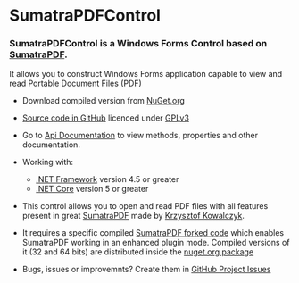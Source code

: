 # SumatraPDFControl

### SumatraPDFControl is a Windows Forms Control based on [SumatraPDF](https://www.sumatrapdfreader.org/). 

It allows you to construct Windows Forms application capable to view and read Portable Document Files (PDF)

* Download compiled version from [NuGet.org](https://www.nuget.org/packages/SumatraPDFControl/)

* [Source code in GitHub](https://github.com/marcoscmonteiro/sumatrapdfcontrol) licenced under [GPLv3](https://licenses.nuget.org/GPL-3.0-only)

* Go to [Api Documentation](api/index.html) to view methods, properties and other documentation.

* Working with:
  * [.NET Framework](https://dotnet.microsoft.com/download/dotnet-framework) version 4.5 or greater
  * [.NET Core](https://dotnet.microsoft.com/download/dotnet) version 5 or greater

* This control allows you to open and read PDF files with all features present in great [SumatraPDF](https://www.sumatrapdfreader.org/) made by [Krzysztof Kowalczyk](https://blog.kowalczyk.info/). 

* It requires a specific compiled [SumatraPDF forked code](https://github.com/marcoscmonteiro/sumatrapdf) which enables SumatraPDF working in an enhanced plugin mode. Compiled versions of it (32 and 64 bits) are distributed inside the [nuget.org package](https://www.nuget.org/packages/SumatraPDFControl/)

* Bugs, issues or improvemnts? Create them in [GitHub Project Issues](https://github.com/marcoscmonteiro/SumatraPDFControl/issues)
